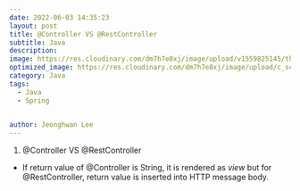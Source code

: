 ```yaml
---
date: 2022-06-03 14:35:23
layout: post
title: @Controller VS @RestController
subtitle: Java
description: 
image: https://res.cloudinary.com/dm7h7e8xj/image/upload/v1559825145/theme16_o0seet.jpg
optimized_image: https://res.cloudinary.com/dm7h7e8xj/image/upload/c_scale,w_380/v1559825145/theme16_o0seet.jpg
category: Java
tags:
  - Java
  - Spring

  
author: Jeonghwan Lee
---
```


1. @Controller VS @RestController

* If return value of @Controller is String, it is rendered as *view* but for @RestController, return value is inserted into HTTP message body. 







